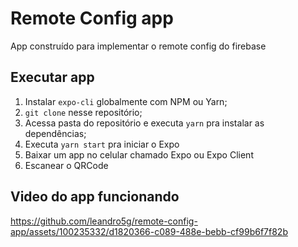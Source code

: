 # Remote Config app

App construído para implementar o remote config do firebase

## Executar app

1. Instalar `expo-cli` globalmente com NPM ou Yarn;
2. `git clone` nesse repositório;
3. Acessa pasta do repositório e executa `yarn` pra instalar as dependências;
4. Executa `yarn start` pra iniciar o Expo
5. Baixar um app no celular chamado Expo ou Expo Client
6. Escanear o QRCode

## Video do app funcionando


https://github.com/leandro5g/remote-config-app/assets/100235332/d1820366-c089-488e-bebb-cf99b6f7f82b

